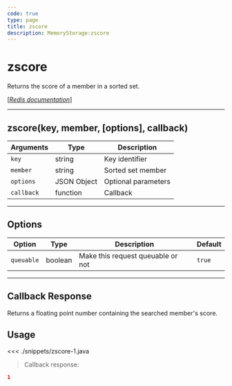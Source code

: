 ```yaml
---
code: true
type: page
title: zscore
description: MemoryStorage:zscore
---
```


# zscore

Returns the score of a member in a sorted set.

[[_Redis documentation_]](https://redis.io/commands/zscore)

---

## zscore(key, member, [options], callback)

| Arguments  | Type        | Description         |
| ---------- | ----------- | ------------------- |
| `key`      | string      | Key identifier      |
| `member`   | string      | Sorted set member   |
| `options`  | JSON Object | Optional parameters |
| `callback` | function    | Callback            |

---

## Options

| Option     | Type    | Description                       | Default |
| ---------- | ------- | --------------------------------- | ------- |
| `queuable` | boolean | Make this request queuable or not | `true`  |

---

## Callback Response

Returns a floating point number containing the searched member's score.

## Usage

<<< ./snippets/zscore-1.java

> Callback response:

```json
1
```
